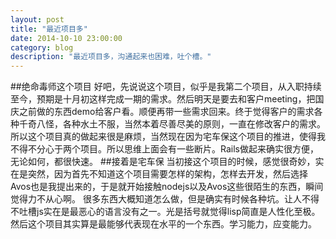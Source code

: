 ```yaml
---
layout: post
title: "最近项目多"
date: 2014-10-10 23:00:00
category: blog
description: "最近项目多，沟通起来也困难，吐个槽。"
---
```

##绝命毒师这个项目
好吧，先说说这个项目，似乎是我第二个项目，从入职持续至今，预期是十月初这样完成一期的需求。然后明天是要去和客户meeting，把国庆之前做的东西demo给客户看。顺便再带一些需求回来。终于觉得客户的需求各种千奇八怪，各种水土不服，当然本着尽善尽美的原则，一直在修改客户的需求。
所以这个项目真的做起来很是麻烦，当然现在因为宅车保这个项目的推进，使得我不得不分心于两个项目。所以思维上面会有一些断片。Rails做起来确实很方便，无论如何，都很快速。
##接着是宅车保
当初接这个项目的时候，感觉很奇妙，实在是突然，因为首先不知道这个项目需要怎样的架构，怎样去开发，然后选择Avos也是我提出来的，于是就开始接触nodejs以及Avos这些很陌生的东西，瞬间觉得力不从心啊。
很多东西大概知道怎么做，但是确实有时候各种坑。让人不得不吐槽js实在是最恶心的语言没有之一。光是括号就觉得lisp简直是人性化至极。
然后这个项目其实算是最能够代表现在水平的一个东西。学习能力，应变能力。
